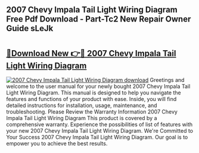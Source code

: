 ## 2007 Chevy Impala Tail Light Wiring Diagram Free Pdf Download - Part-Tc2 New Repair Owner Guide sLeJk

# <h2><a href="http://dfh5xxa.blite.top/?on=2007+Chevy+Impala+Tail+Light+Wiring+Diagram">🔗Download New 👉🔴 2007 Chevy Impala Tail Light Wiring Diagram</a></h2>

[![2007 Chevy Impala Tail Light Wiring Diagram download](https://i.imgur.com/lujVjoI.png)](http://dfh5xxa.blite.top/?on=2007+Chevy+Impala+Tail+Light+Wiring+Diagram)
Greetings and welcome to the user manual for your newly bought 2007 Chevy Impala Tail Light Wiring Diagram. This manual is designed to help you navigate the features and functions of your product with ease. Inside, you will find detailed instructions for installation, usage, maintenance, and troubleshooting. Please Review the Warranty Information 2007 Chevy Impala Tail Light Wiring Diagram This product is covered by a comprehensive warranty. Experience the possibilities of list of features with your new 2007 Chevy Impala Tail Light Wiring Diagram. We're Committed to Your Success 2007 Chevy Impala Tail Light Wiring Diagram. Our goal is to empower you to achieve the best results.
